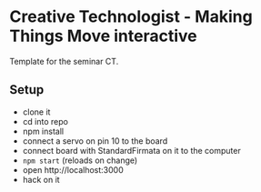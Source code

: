# Creative Technologist - Making Things Move interactive

Template for the seminar CT.


## Setup

- clone it
- cd into repo
- npm install
- connect a servo on pin 10 to the board
- connect board with StandardFirmata on it to the computer
- `npm start` (reloads on change)
- open http://localhost:3000
- hack on it